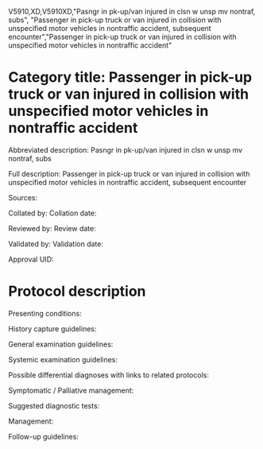 V5910,XD,V5910XD,"Pasngr in pk-up/van injured in clsn w unsp mv nontraf, subs", "Passenger in pick-up truck or van injured in collision with unspecified motor vehicles in nontraffic accident, subsequent encounter","Passenger in pick-up truck or van injured in collision with unspecified motor vehicles in nontraffic accident"
# Category title: Passenger in pick-up truck or van injured in collision with unspecified motor vehicles in nontraffic accident

Abbreviated description: Pasngr in pk-up/van injured in clsn w unsp mv nontraf, subs

Full description: Passenger in pick-up truck or van injured in collision with unspecified motor vehicles in nontraffic accident, subsequent encounter

Sources:

Collated by:
Collation date:

Reviewed by:
Review date:

Validated by:
Validation date:

Approval UID:

# Protocol description

Presenting conditions:

History capture guidelines:

General examination guidelines:

Systemic examination guidelines:

Possible differential diagnoses with links to related protocols:

Symptomatic / Palliative management:

Suggested diagnostic tests:

Management:

Follow-up guidelines:
